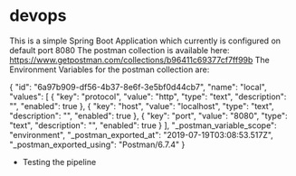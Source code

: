 # devops
This is a simple Spring Boot Application which currently is configured on default port 8080
The postman collection is available here: https://www.getpostman.com/collections/b96411c69377cf7ff99b
The Environment Variables for the postman collection are:

{
	"id": "6a97b909-df56-4b37-8e6f-3e5bf0d44cb7",
	"name": "local",
	"values": [
		{
			"key": "protocol",
			"value": "http",
			"type": "text",
			"description": "",
			"enabled": true
		},
		{
			"key": "host",
			"value": "localhost",
			"type": "text",
			"description": "",
			"enabled": true
		},
		{
			"key": "port",
			"value": "8080",
			"type": "text",
			"description": "",
			"enabled": true
		}
	],
	"_postman_variable_scope": "environment",
	"_postman_exported_at": "2019-07-19T03:08:53.517Z",
	"_postman_exported_using": "Postman/6.7.4"
}

* Testing the pipeline